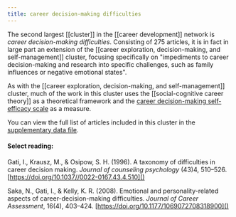 ```yaml
---
title: career decision-making difficulties
---
```


The second largest [[cluster]] in the [[career development]] network is *career decision-making difficulties*. Consisting of 275 articles, it is in fact in large part an extension of the [[career exploration, decision-making, and self-management]] cluster, focusing specifically on "impediments to career decision-making and research into specific challenges, such as family influences or negative emotional states". 

As with the [[career exploration, decision-making, and self-management]] cluster, much of the work in this cluster uses the [[social-cognitive career theory]] as a theoretical framework and the [career decision-making self-efficacy scale](https://doi.org/10.1177%2F106907279600400405) as a measure. 

You can view the full list of articles included in this cluster in the [supplementary data file](https://srhe.tandfonline.com/doi/suppl/10.1080/03075079.2020.1804851/suppl_file/cshe_a_1804851_sm1489.xlsx). 

#### Select reading: 

Gati, I., Krausz, M., & Osipow, S. H. (1996). A taxonomy of difficulties in career decision making. *Journal of counseling psychology* (43)4, 510–526. [https://doi.org/10.1037//0022-0167.43.4.510]()

Saka, N., Gati, I., & Kelly, K. R. (2008). Emotional and personality-related aspects of career-decision-making difficulties. *Journal of Career Assessment*, 16(4), 403–424. [https://doi.org/10.1177/1069072708318900]()

